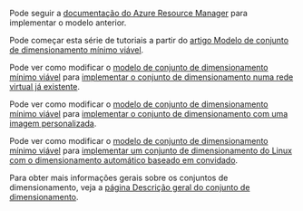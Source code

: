 Pode seguir a [documentação do Azure Resource Manager](../articles/azure-resource-manager/resource-group-template-deploy.md) para implementar o modelo anterior.

Pode começar esta série de tutoriais a partir do [artigo Modelo de conjunto de dimensionamento mínimo viável](../articles/virtual-machine-scale-sets/virtual-machine-scale-sets-mvss-start.md).

Pode ver como modificar o [modelo de conjunto de dimensionamento mínimo viável](../articles/virtual-machine-scale-sets/virtual-machine-scale-sets-mvss-start.md) para [implementar o conjunto de dimensionamento numa rede virtual já existente](../articles/virtual-machine-scale-sets/virtual-machine-scale-sets-mvss-existing-vnet.md).

Pode ver como modificar o [modelo de conjunto de dimensionamento mínimo viável](../articles/virtual-machine-scale-sets/virtual-machine-scale-sets-mvss-start.md) para [implementar o conjunto de dimensionamento com uma imagem personalizada](../articles/virtual-machine-scale-sets/virtual-machine-scale-sets-mvss-custom-image.md).

Pode ver como modificar o [modelo de conjunto de dimensionamento mínimo viável](../articles/virtual-machine-scale-sets/virtual-machine-scale-sets-mvss-start.md) para [implementar um conjunto de dimensionamento do Linux com o dimensionamento automático baseado em convidado](../articles/virtual-machine-scale-sets/virtual-machine-scale-sets-mvss-guest-based-autoscale-linux.md).

Para obter mais informações gerais sobre os conjuntos de dimensionamento, veja a [página Descrição geral do conjunto de dimensionamento](../articles/virtual-machine-scale-sets/virtual-machine-scale-sets-overview.md).
